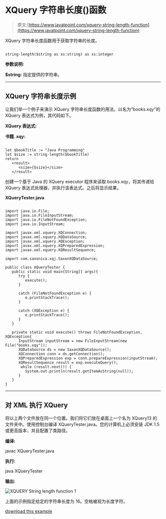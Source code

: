 # XQuery 字符串长度()函数

> 原文:[https://www.javatpoint.com/xquery-string-length-function](https://www.javatpoint.com/xquery-string-length-function)

XQuery 字符串长度函数用于获取字符串的长度。

```

string-length($string as xs:string) as xs:integer 

```

**参数说明:**

**$string:** 指定提供的字符串。

* * *

## XQuery 字符串长度示例

让我们举一个例子来演示 XQuery 字符串长度函数的用法。以名为“books.xqy”的 XQuery 表达式为例，其代码如下。

**XQuery 表达式:**

**书籍. xqy:**

```

let $bookTitle := "Java Programming"
let $size := string-length($bookTitle)
return
   <result>   
      <size>{$size}</size>
   </result>

```

创建一个基于 Java 的 XQuery executor 程序来读取 books.xqy，将其传递给 XQuery 表达式处理器，并执行该表达式。之后将显示结果。

**XQueryTester.java**

```

import java.io.File;
import java.io.FileInputStream;
import java.io.FileNotFoundException;
import java.io.InputStream;

import javax.xml.xquery.XQConnection;
import javax.xml.xquery.XQDataSource;
import javax.xml.xquery.XQException;
import javax.xml.xquery.XQPreparedExpression;
import javax.xml.xquery.XQResultSequence;

import com.saxonica.xqj.SaxonXQDataSource;

public class XQueryTester {
   public static void main(String[] args){
      try {
         execute();
      }

      catch (FileNotFoundException e) {
         e.printStackTrace();
      }

      catch (XQException e) {
         e.printStackTrace();
      }
   }

   private static void execute() throws FileNotFoundException, XQException{
      InputStream inputStream = new FileInputStream(new File("books.xqy"));
      XQDataSource ds = new SaxonXQDataSource();
      XQConnection conn = ds.getConnection();
      XQPreparedExpression exp = conn.prepareExpression(inputStream);
      XQResultSequence result = exp.executeQuery();
       while (result.next()) {
         System.out.println(result.getItemAsString(null));
      }
   }	
}

```

* * *

## 对 XML 执行 XQuery

将以上两个文件放在同一个位置。我们将它们放在桌面上一个名为 XQuery13 的文件夹中。使用控制台编译 XQueryTester.java。您的计算机上必须安装 JDK 1.5 或更高版本，并且配置了类路径。

**编译:**

javac XQueryTester.java

**执行:**

java XQueryTester

**输出:**

![XQUERY String length function 1](../Images/2190aab07aecdbc2b770f716dfac65d4.png)

上面的示例指定给定的字符串长度为 16。空格被视为长度字符。

[download this example](https://static.javatpoint.com/xquery/src/XQuery13.zip)